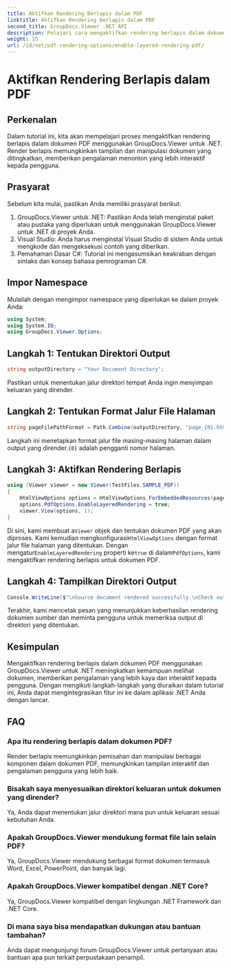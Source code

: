 ```yaml
---
title: Aktifkan Rendering Berlapis dalam PDF
linktitle: Aktifkan Rendering Berlapis dalam PDF
second_title: GroupDocs.Viewer .NET API
description: Pelajari cara mengaktifkan rendering berlapis dalam dokumen PDF menggunakan GroupDocs.Viewer untuk .NET. Tingkatkan pengalaman melihat dokumen dengan mudah.
weight: 15
url: /id/net/pdf-rendering-options/enable-layered-rendering-pdf/
---
```


# Aktifkan Rendering Berlapis dalam PDF

## Perkenalan
Dalam tutorial ini, kita akan mempelajari proses mengaktifkan rendering berlapis dalam dokumen PDF menggunakan GroupDocs.Viewer untuk .NET. Render berlapis memungkinkan tampilan dan manipulasi dokumen yang ditingkatkan, memberikan pengalaman menonton yang lebih interaktif kepada pengguna.
## Prasyarat
Sebelum kita mulai, pastikan Anda memiliki prasyarat berikut:
1. GroupDocs.Viewer untuk .NET: Pastikan Anda telah menginstal paket atau pustaka yang diperlukan untuk menggunakan GroupDocs.Viewer untuk .NET di proyek Anda.
2. Visual Studio: Anda harus menginstal Visual Studio di sistem Anda untuk mengkode dan mengeksekusi contoh yang diberikan.
3. Pemahaman Dasar C#: Tutorial ini mengasumsikan keakraban dengan sintaks dan konsep bahasa pemrograman C#.

## Impor Namespace
Mulailah dengan mengimpor namespace yang diperlukan ke dalam proyek Anda:
```csharp
using System;
using System.IO;
using GroupDocs.Viewer.Options;
```
## Langkah 1: Tentukan Direktori Output
```csharp
string outputDirectory = "Your Document Directory";
```
Pastikan untuk menentukan jalur direktori tempat Anda ingin menyimpan keluaran yang dirender.
## Langkah 2: Tentukan Format Jalur File Halaman
```csharp
string pageFilePathFormat = Path.Combine(outputDirectory, "page_{0}.html");
```
 Langkah ini menetapkan format jalur file masing-masing halaman dalam output yang dirender.`{0}` adalah pengganti nomor halaman.
## Langkah 3: Aktifkan Rendering Berlapis
```csharp
using (Viewer viewer = new Viewer(TestFiles.SAMPLE_PDF))
{
    HtmlViewOptions options = HtmlViewOptions.ForEmbeddedResources(pageFilePathFormat);
    options.PdfOptions.EnableLayeredRendering = true;
    viewer.View(options, 1);
}
```
 Di sini, kami membuat a`Viewer` objek dan tentukan dokumen PDF yang akan diproses. Kami kemudian mengkonfigurasi`HtmlViewOptions` dengan format jalur file halaman yang ditentukan. Dengan mengatur`EnableLayeredRendering` properti ke`true` di dalam`PdfOptions`, kami mengaktifkan rendering berlapis untuk dokumen PDF.
## Langkah 4: Tampilkan Direktori Output
```csharp
Console.WriteLine($"\nSource document rendered successfully.\nCheck output in {outputDirectory}.");
```
Terakhir, kami mencetak pesan yang menunjukkan keberhasilan rendering dokumen sumber dan meminta pengguna untuk memeriksa output di direktori yang ditentukan.

## Kesimpulan
Mengaktifkan rendering berlapis dalam dokumen PDF menggunakan GroupDocs.Viewer untuk .NET meningkatkan kemampuan melihat dokumen, memberikan pengalaman yang lebih kaya dan interaktif kepada pengguna. Dengan mengikuti langkah-langkah yang diuraikan dalam tutorial ini, Anda dapat mengintegrasikan fitur ini ke dalam aplikasi .NET Anda dengan lancar.
## FAQ
### Apa itu rendering berlapis dalam dokumen PDF?
Render berlapis memungkinkan pemisahan dan manipulasi berbagai komponen dalam dokumen PDF, memungkinkan tampilan interaktif dan pengalaman pengguna yang lebih baik.
### Bisakah saya menyesuaikan direktori keluaran untuk dokumen yang dirender?
Ya, Anda dapat menentukan jalur direktori mana pun untuk keluaran sesuai kebutuhan Anda.
### Apakah GroupDocs.Viewer mendukung format file lain selain PDF?
Ya, GroupDocs.Viewer mendukung berbagai format dokumen termasuk Word, Excel, PowerPoint, dan banyak lagi.
### Apakah GroupDocs.Viewer kompatibel dengan .NET Core?
Ya, GroupDocs.Viewer kompatibel dengan lingkungan .NET Framework dan .NET Core.
### Di mana saya bisa mendapatkan dukungan atau bantuan tambahan?
Anda dapat mengunjungi forum GroupDocs.Viewer untuk pertanyaan atau bantuan apa pun terkait perpustakaan penampil.